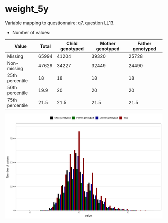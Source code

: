 # weight_5y
Variable mapping to questionnaire: q7, question LL13.
- Number of values:

| Value | Total | Child genotyped | Mother genotyped | Father genotyped |
| ----- | ----- | --------------- | ---------------- | ---------------- |
| Missing | 65994 | 41204 | 39320 | 25728 |
| Non-missing | 47629 | 34227 | 32449 | 24490 |
| 25th percentile | 18 | 18 | 18 | 18 |
| 50th percentile | 19.9 | 20 | 20 | 20 |
| 75th percentile | 21.5 | 21.5 | 21.5 | 21.5 |



![](weight_5y_n.png)



